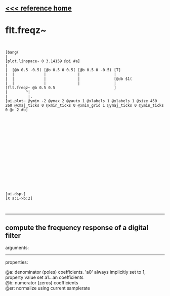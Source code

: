 [<<< reference home](ceammc_lib.md)
---

# flt.freqz~

```


[bang(
|
[plot.linspace~ 0 3.14159 @pi #a]
|
|  [@b 0.5 -0.5( [@b 0.5 0 0.5( [@b 0.5 0 -0.5( [T]
|  |             |              |               |
|  |             |              |               [@db $1(
|  |             |              |               |
[flt.freqz~ @b 0.5 0.5                          ]
|        ^|
|         |.
[ui.plot~ @ymin -2 @ymax 2 @yauto 1 @xlabels 1 @ylabels 1 @size 450 260 @xmaj_ticks 0 @xmin_ticks 0 @xmin_grid 1 @ymaj_ticks 0 @ymin_ticks 0 @n 2 #b]


















[ui.dsp~]
[X a:1->b:2]

            
```
---
compute the frequency response of a digital filter
---
arguments:


---
properties:

@a: denominator (poles) coefficients. &#39;a0&#39; always
            implicitly set to 1, property value set a1...an coefficients<br>
@b: numerator (zeros) coefficients<br>
@sr: normalize using current
            samplerate<br>

